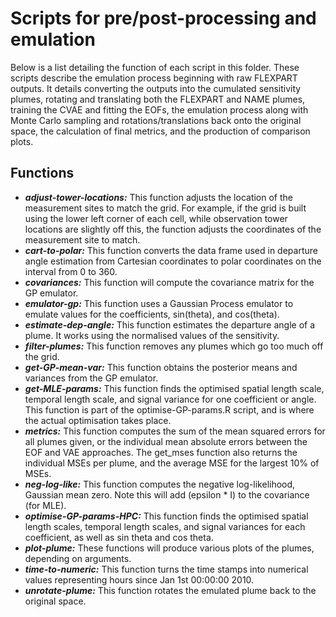 # Scripts for pre/post-processing and emulation

Below is a list detailing the function of each script in this folder. These scripts describe the emulation process beginning with raw FLEXPART outputs. It details converting the outputs into the cumulated sensitivity plumes, rotating and translating both the FLEXPART and NAME plumes, training the CVAE and fitting the EOFs, the emulation process along with Monte Carlo sampling and rotations/translations back onto the original space, the calculation of final metrics, and the production of comparison plots. 

## Functions

* ***adjust-tower-locations:*** This function adjusts the location of the measurement sites to match the grid. For example, if the grid is built using the lower left corner of each cell, while observation tower locations are slightly off this, the function adjusts the coordinates of the measurement site to match.
* ***cart-to-polar:*** This function converts the data frame used in departure angle estimation from Cartesian coordinates to polar coordinates on the interval from 0 to 360.
* ***covariances:*** This function will compute the covariance matrix for the GP emulator.
* ***emulator-gp:*** This function uses a Gaussian Process emulator to emulate values for the coefficients, sin(theta), and cos(theta). 
* ***estimate-dep-angle:*** This function estimates the departure angle of a plume. It works using the normalised values of the sensitivity.
* ***filter-plumes:*** This function removes any plumes which go too much off the grid.
* ***get-GP-mean-var:*** This function obtains the posterior means and variances from the GP emulator.
* ***get-MLE-params:*** This function finds the optimised spatial length scale, temporal length scale, and signal variance for one coefficient or angle. This function is part of the optimise-GP-params.R script, and is where the actual optimisation takes place.
* ***metrics:*** This function computes the sum of the mean squared errors for all plumes given, or the individual mean absolute errors between the EOF and VAE approaches. The get_mses function also returns the individual MSEs per plume, and the average MSE for the largest 10% of MSEs.
* ***neg-log-like:*** This function computes the negative log-likelihood, Gaussian mean zero. Note this will add (epsilon * I) to the covariance (for MLE). 
* ***optimise-GP-params-HPC:*** This function finds the optimised spatial length scales, temporal length scales, and signal variances for each coefficient, as well as sin theta and cos theta.
* ***plot-plume:*** These functions will produce various plots of the plumes, depending on arguments.
* ***time-to-numeric:*** This function turns the time stamps into numerical values representing hours since Jan 1st 00:00:00 2010. 
* ***unrotate-plume:*** This function rotates the emulated plume back to the original space.
